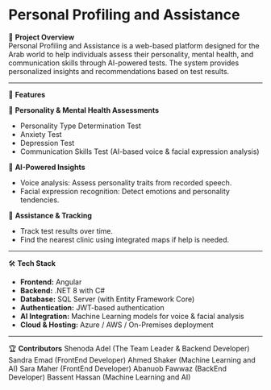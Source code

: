 # Personal Profiling and Assistance

📌 **Project Overview**  
Personal Profiling and Assistance is a web-based platform designed for the Arab world to help individuals assess their personality, mental health, and communication skills through AI-powered tests. The system provides personalized insights and recommendations based on test results.

---

🚀 **Features**

🧠 **Personality & Mental Health Assessments**
- Personality Type Determination Test  
- Anxiety Test  
- Depression Test  
- Communication Skills Test (AI-based voice & facial expression analysis)

🎯 **AI-Powered Insights**
- Voice analysis: Assess personality traits from recorded speech.  
- Facial expression recognition: Detect emotions and personality tendencies.

📍 **Assistance & Tracking**
- Track test results over time.  
- Find the nearest clinic using integrated maps if help is needed.

---

🛠️ **Tech Stack**
- **Frontend:** Angular  
- **Backend:** .NET 8 with C#  
- **Database:** SQL Server (with Entity Framework Core)  
- **Authentication:** JWT-based authentication  
- **AI Integration:** Machine Learning models for voice & facial analysis  
- **Cloud & Hosting:** Azure / AWS / On-Premises deployment

---

🏆 **Contributors**
Shenoda Adel (The Team Leader & Backend Developer)
Sandra Emad (FrontEnd Developer)
Ahmed Shaker (Machine Learning and AI)
Sara Maher (FrontEnd Developer)
Abanuob Fawwaz (BackEnd Developer)
Bassent Hassan (Machine Learning and AI)
